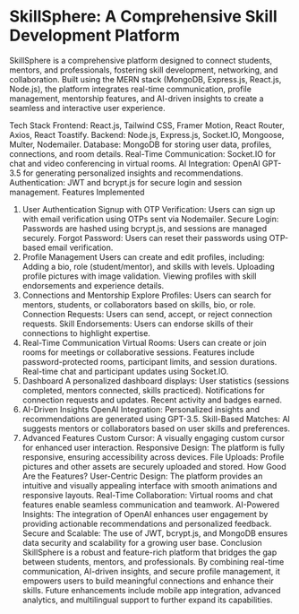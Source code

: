 # SkillSphere: A Comprehensive Skill Development Platform
SkillSphere is a comprehensive platform designed to connect students, mentors, and professionals, fostering skill development, networking, and collaboration. Built using the MERN stack (MongoDB, Express.js, React.js, Node.js), the platform integrates real-time communication, profile management, mentorship features, and AI-driven insights to create a seamless and interactive user experience.

Tech Stack
Frontend: React.js, Tailwind CSS, Framer Motion, React Router, Axios, React Toastify.
Backend: Node.js, Express.js, Socket.IO, Mongoose, Multer, Nodemailer.
Database: MongoDB for storing user data, profiles, connections, and room details.
Real-Time Communication: Socket.IO for chat and video conferencing in virtual rooms.
AI Integration: OpenAI GPT-3.5 for generating personalized insights and recommendations.
Authentication: JWT and bcrypt.js for secure login and session management.
Features Implemented
1. User Authentication
Signup with OTP Verification: Users can sign up with email verification using OTPs sent via Nodemailer.
Secure Login: Passwords are hashed using bcrypt.js, and sessions are managed securely.
Forgot Password: Users can reset their passwords using OTP-based email verification.
2. Profile Management
Users can create and edit profiles, including:
Adding a bio, role (student/mentor), and skills with levels.
Uploading profile pictures with image validation.
Viewing profiles with skill endorsements and experience details.
3. Connections and Mentorship
Explore Profiles: Users can search for mentors, students, or collaborators based on skills, bio, or role.
Connection Requests: Users can send, accept, or reject connection requests.
Skill Endorsements: Users can endorse skills of their connections to highlight expertise.
4. Real-Time Communication
Virtual Rooms: Users can create or join rooms for meetings or collaborative sessions.
Features include password-protected rooms, participant limits, and session durations.
Real-time chat and participant updates using Socket.IO.
5. Dashboard
A personalized dashboard displays:
User statistics (sessions completed, mentors connected, skills practiced).
Notifications for connection requests and updates.
Recent activity and badges earned.
6. AI-Driven Insights
OpenAI Integration: Personalized insights and recommendations are generated using GPT-3.5.
Skill-Based Matches: AI suggests mentors or collaborators based on user skills and preferences.
7. Advanced Features
Custom Cursor: A visually engaging custom cursor for enhanced user interaction.
Responsive Design: The platform is fully responsive, ensuring accessibility across devices.
File Uploads: Profile pictures and other assets are securely uploaded and stored.
How Good Are the Features?
User-Centric Design: The platform provides an intuitive and visually appealing interface with smooth animations and responsive layouts.
Real-Time Collaboration: Virtual rooms and chat features enable seamless communication and teamwork.
AI-Powered Insights: The integration of OpenAI enhances user engagement by providing actionable recommendations and personalized feedback.
Secure and Scalable: The use of JWT, bcrypt.js, and MongoDB ensures data security and scalability for a growing user base.
Conclusion
SkillSphere is a robust and feature-rich platform that bridges the gap between students, mentors, and professionals. By combining real-time communication, AI-driven insights, and secure profile management, it empowers users to build meaningful connections and enhance their skills. Future enhancements include mobile app integration, advanced analytics, and multilingual support to further expand its capabilities.
 
 